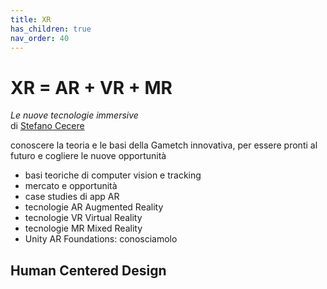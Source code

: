 ```yaml
---
title: XR
has_children: true
nav_order: 40
---
```


# XR = AR + VR + MR
*Le nuove tecnologie immersive*  
di [Stefano Cecere](https://github.com/StefanoCecere)

conoscere la teoria e le basi della Gametch innovativa, per essere pronti al futuro e cogliere le nuove opportunità

- basi teoriche di computer vision e tracking
- mercato e opportunità
- case studies di app AR
- tecnologie AR Augmented Reality
- tecnologie VR Virtual Reality
- tecnologie MR Mixed Reality
- Unity AR Foundations: conosciamolo


## Human Centered Design